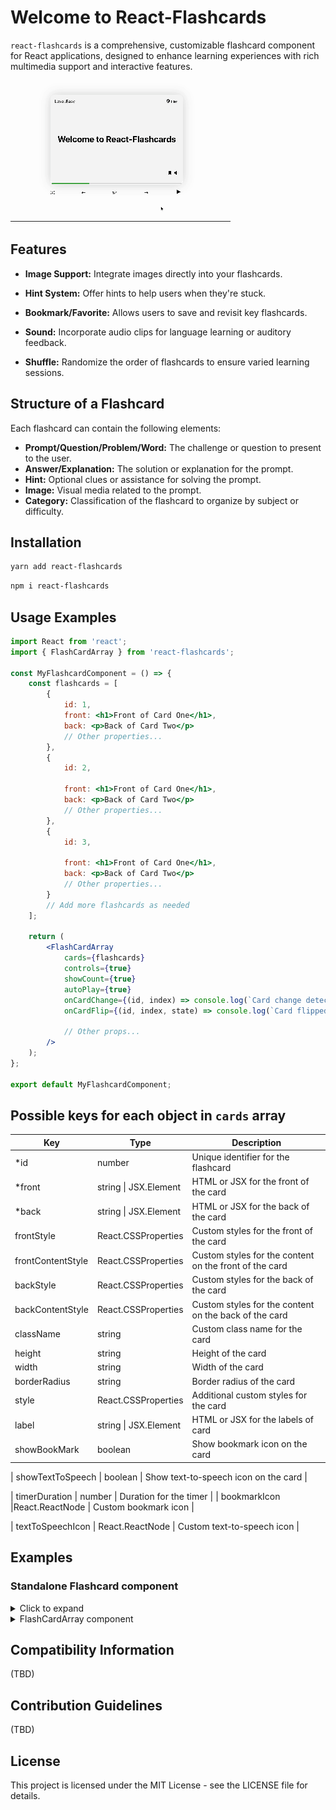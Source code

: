 # Welcome to React-Flashcards

`react-flashcards` is a comprehensive, customizable flashcard component for React applications, designed to enhance learning experiences with rich multimedia support and interactive features.

![React-Flashcards Demo](./assets/demo.gif)

## Features

-   **Image Support:** Integrate images directly into your flashcards.
-   **Hint System:** Offer hints to help users when they're stuck.
-   **Bookmark/Favorite:** Allows users to save and revisit key flashcards.
-   **Sound:** Incorporate audio clips for language learning or auditory feedback.

-   **Shuffle:** Randomize the order of flashcards to ensure varied learning sessions.

## Structure of a Flashcard

Each flashcard can contain the following elements:

-   **Prompt/Question/Problem/Word:** The challenge or question to present to the user.
-   **Answer/Explanation:** The solution or explanation for the prompt.
-   **Hint:** Optional clues or assistance for solving the prompt.
-   **Image:** Visual media related to the prompt.
-   **Category:** Classification of the flashcard to organize by subject or difficulty.

## Installation

```sh
yarn add react-flashcards
```

```sh
npm i react-flashcards
```

## Usage Examples

```jsx
import React from 'react';
import { FlashCardArray } from 'react-flashcards';

const MyFlashcardComponent = () => {
    const flashcards = [
        {
            id: 1,
            front: <h1>Front of Card One</h1>,
            back: <p>Back of Card Two</p>
            // Other properties...
        },
        {
            id: 2,

            front: <h1>Front of Card One</h1>,
            back: <p>Back of Card Two</p>
            // Other properties...
        },
        {
            id: 3,

            front: <h1>Front of Card One</h1>,
            back: <p>Back of Card Two</p>
            // Other properties...
        }
        // Add more flashcards as needed
    ];

    return (
        <FlashCardArray
            cards={flashcards}
            controls={true}
            showCount={true}
            autoPlay={true}
            onCardChange={(id, index) => console.log(`Card change detected: ID ${id}, Index: ${index}`)}
            onCardFlip={(id, index, state) => console.log(`Card flipped: ID ${id}, Index: ${index}, Flipped: ${state}`)}

            // Other props...
        />
    );
};

export default MyFlashcardComponent;
```

## Possible keys for each object in `cards` array

| Key               | Type                  | Description                                            |
| ----------------- | --------------------- | ------------------------------------------------------ |
| \*id              | number                | Unique identifier for the flashcard                    |
| \*front           | string \| JSX.Element | HTML or JSX for the front of the card                  |
| \*back            | string \| JSX.Element | HTML or JSX for the back of the card                   |
| frontStyle        | React.CSSProperties   | Custom styles for the front of the card                |
| frontContentStyle | React.CSSProperties   | Custom styles for the content on the front of the card |
| backStyle         | React.CSSProperties   | Custom styles for the back of the card                 |
| backContentStyle  | React.CSSProperties   | Custom styles for the content on the back of the card  |
| className         | string                | Custom class name for the card                         |
| height            | string                | Height of the card                                     |
| width             | string                | Width of the card                                      |
| borderRadius      | string                | Border radius of the card                              |
| style             | React.CSSProperties   | Additional custom styles for the card                  |
| label             | string \| JSX.Element | HTML or JSX for the labels of card                     |
| showBookMark      | boolean               | Show bookmark icon on the card                         |

| showTextToSpeech | boolean | Show text-to-speech icon on the card |

 | timerDuration | number | Duration for the timer |
  | bookmarkIcon |React.ReactNode | Custom bookmark icon |

| textToSpeechIcon | React.ReactNode | Custom text-to-speech icon |

## Examples

### Standalone Flashcard component

<details>
<summary>Click to expand</summary>

#### Basic Flashcard

```javascript
import React from 'react';
import { FlashCard } from 'react-flashcards';

function App() {
    return (
        <FlashCard
            front={
                <div>
                    Who is Prime Minister of <u>India?</u>?
                </div>
            }
            back={<div>Narendar Modi</div>}
        />
    );
}
```

### Custom Styles for front and back content

```javascript
import React from 'react';
import { FlashCard } from 'react-flashcards';

function App() {
    return (
        <FlashCard
            front={
                <>
                    <h1>A cold-blooded vertebrate animal that is born in water and breathes with gills is called :</h1>
                </>
            }
            back={<h1>Amphibian</h1>}
            backContentStyle={{
                backgroundColor: 'tea;',
                color: 'purple',
                padding: '10px',
                display: 'flex',
                justifyContent: 'center',
                alignItems: 'center'
            }}
            frontContentStyle={{
                backgroundColor: 'purple',
                color: 'white',
                display: 'grid',
                fontSize: '2rem'
            }}
            label={
                <div>
                    {' '}
                    <span>Subject </span> : <span>bio</span>
                </div>
            }
        />
    );
}
```

### Card Flip Callback

```javascript
import React from 'react';
import { FlashCard } from 'react-flashcards';

function App() {
    return (
        <FlashCard
            front={<h1>Front</h1>}
            back={<h1>Back</h1>}
            onCardFlip={(state) => {
                if (state) console.log('Card is flipped');
                else console.log('Card is not flipped');
            }}
        />
    );
}
```

### Custom Card Size

```javascript
import { FlashCard } from 'react-flashcards';

function App() {
    return <FlashCard front={<h1>Front</h1>} back={<h1>Back</h1>} style={{ width: '500px', height: '350px' }} />;
}
```

## Possible Prop for FlashCard Component

| Key               | Type                  | Description                                                             |
| ----------------- | --------------------- | ----------------------------------------------------------------------- |
| \*id              | number                | Unique identifier for the flashcard                                     |
| \*front           | string \| JSX.Element | HTML or JSX for the front of the card                                   |
| \*back            | string \| JSX.Element | HTML or JSX for the back of the card                                    |
| isMarkdown        | boolean               | If true, renders the frontHtml /backHtml as Markdown; defaults to false |
| frontStyle        | React.CSSProperties   | Custom styles for the front of the card                                 |
| frontContentStyle | React.CSSProperties   | Custom styles for the content on the front of the card                  |
| backStyle         | React.CSSProperties   | Custom styles for the back of the card                                  |
| backContentStyle  | React.CSSProperties   | Custom styles for the content on the back of the card                   |
| className         | string                | Custom class name for the card                                          |
| height            | string                | Height of the card                                                      |
| width             | string                | Width of the card                                                       |
| borderRadius      | string                | Border radius of the card                                               |
| style             | React.CSSProperties   | Additional custom styles for the card                                   |
| showBookMark      | boolean               | Show bookmark icon on the card                                          |
| showTextToSpeech  | boolean               | Show text-to-speech icon on the card                                    |
| timerDuration     | number                | Duration for autoPlay Timer                                                 |
| bookmarkIcon      | React.ReactNode       | Custom bookmark icon                                                    |
| textToSpeechIcon  | React.ReactNode       | Custom text-to-speech icon                                              |
| label             | string | JSX.Element | HTML or JSX for the labels of card                                      |

</details>
      <details>
<summary>FlashCardArray component</summary>  
## API Documentation

### Basic FlashcardArray:
## Possible Prop for FlashCardArray Component

## Possible Prop for FlashCardArray Component

| Key               | Type                  | Default             | Description                                                                 |
|-------------------|-----------------------|---------------------|-----------------------------------------------------------------------------|
| \*front           | string \| JSX.Element | none                | HTML or JSX for the front of the card                                       |
| \*back            | string \| JSX.Element | none                | HTML or JSX for the back of the card                                        |
| isMarkdown        | boolean               | false               | If true, renders the frontHtml /backHtml as Markdown; defaults to false     |
| frontStyle        | React.CSSProperties   | {}                  | Custom styles for the front of the card                                     |
| frontContentStyle | React.CSSProperties   | {}                  | Custom styles for the content on the front of the card                      |
| backStyle         | React.CSSProperties   | {}                  | Custom styles for the back of the card                                      |
| backContentStyle  | React.CSSProperties   | {}                  | Custom styles for the content on the back of the card                       |
| className         | string                | ""                  | Custom class name for the card                                              |
| height            | string                | ""                  | Height of the card                                                          |
| width             | string                | ""                  | Width of the card                                                           |
| autoPlay          | boolean               | false               | (Optional) If true, the flashcards will automatically flip after the timer duration and move to the next card |
| style             | React.CSSProperties   | {}                  | Additional custom styles for the card                                       |
| controls          | boolean               | true                | If true, navigation controls will be displayed to move between flashcards   |
| showCount         | boolean               | true                | If true, a progress bar will be displayed indicating the current position in the array |
| timerDuration     | number                | 10s                 | Duration for autoPlay Timer                                                 |
| bookmarkIcon      | React.ReactNode       | icon                | Custom bookmark icon                                                        |
| textToSpeechIcon  | React.ReactNode       | icon                | Custom text-to-speech icon                                                  |
| label             | string \| JSX.Element | HTML or JSX for the labels of the card | HTML or JSX for the labels of the card                                      |

```javascript
import { FlashCardArray } from 'react-flashcards';

function App() {
    const cards = [
        {
            id: 1,
            front: 'Front Content 1',
            back: 'Back Content 1'
        },
        {
            id: 2,
            front: 'Front Content 2',
            back: 'Back Content 2'
        },
        {
            id: 3,
            front: 'Front Content 3',
            back: 'Back Content 3'
        }
    ];
    return <FlashCardArray cards={cards} />;
}
```

### Custom styles for all cards in the array:

```javascript
import { FlashCardArray } from 'react-flashcards';

function App() {
    const cards = [
        {
            id: 1,
            front: 'Front Content 1',
            back: 'Back Content 1'
        },
        {
            id: 2,
            front: 'Front Content 2',
            back: 'Back Content 2'
        },
        {
            id: 3,
            front: 'Front Content 3',
            back: 'Back Content 3'
        }
    ];
    return (
        <FlashCardArray
            cards={cards}
            width="500px"
            frontContentStyle={{
                backgroundColor: 'blue',
                color: 'black'
            }}
            backContentStyle={{
                backgroundColor: 'teal'
            }}
        />
    );
}
```

### Custom style for each card:

You can set the style for each card directly within the card object by referring to the card's prop list. Alternatively, you can pass a custom React component with its own styles into the cards array.

```javascript
import { FlashCardArray } from 'react-flashcards';

function App() {
    const cards = [
        {
            id: 1,
            front: 'Front Content 1',
            back: 'Back Content 1',
     
            label: (
                <div>
                    <p style={{ margin: 0 }}>Level: Easy</p>
                </div>
            ),
            showBookMark: true,
            showTextToSpeech: true,
            frontContentStyle: {
                backgroundColor: 'red'
            }
        },
        {
            id: 2,
            front: 'Front Content 2',
            back: 'Back Content 2',
       
            label: (
                <div>
                    <p style={{ margin: 0 }}>Sub: math</p>
                </div>
            ),
            showBookMark: true,
            showTextToSpeech: true,
            frontContentStyle: {
                backgroundColor: 'blue'
            }
        }
    ];
    return <FlashCardArray cards={cards} />;
}
```

</details>

## Compatibility Information

(TBD)

## Contribution Guidelines

(TBD)

## License

This project is licensed under the MIT License - see the LICENSE file for details.
